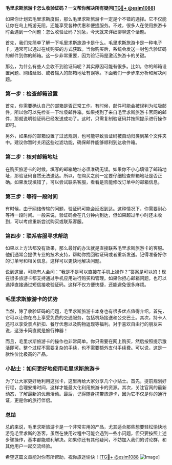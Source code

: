 **毛里求斯旅游卡怎么收验证码？一文帮你解决所有疑问[[TG💪+ @esim1088](https://t.me/s/esim1088)]**

如果你计划去毛里求斯度假，那么毛里求斯旅游卡一定是个不错的选择。它不仅能让你在岛上畅游无阻，还能享受各种优惠和便捷服务。不过，很多人在使用旅游卡时会遇到一个问题：怎么收验证码？别急，今天就来详细聊聊这个话题。

首先，我们先简单了解一下毛里求斯旅游卡是什么。毛里求斯旅游卡是一种电子卡，通常可以通过在线购买的方式获取。当你购买后，系统会发送一封包含验证码的邮件到你的邮箱。这一步非常重要，因为验证码是激活旅游卡的关键。

那么，为什么有些人会收不到验证码呢？其实原因可能有很多。比如，你的邮箱设置问题、网络延迟、或者输入的邮箱地址有误等。下面我们一步步来分析和解决问题。

### **第一步：检查邮箱设置**

首先，你需要确认自己的邮箱是否正常工作。有时候，邮件可能会被误判为垃圾邮件，所以你可以先检查一下垃圾邮件箱。如果找到了来自毛里求斯旅游卡官网的邮件，那就说明验证码已经发送成功了。这时，只需复制验证码并按照提示进行操作即可。

另外，如果你的邮箱设置了过滤规则，也可能导致验证码被自动归类到某个文件夹中。建议你暂时关闭这些过滤功能，确保邮件能够顺利到达收件箱。

### **第二步：核对邮箱地址**

在购买旅游卡的时候，填写的邮箱地址必须准确无误。如果你不小心填错了邮箱地址，那验证码自然无法送达。所以，在购买之前一定要仔细检查邮箱地址是否正确。如果发现填错了，可以尝试联系客服，看看是否能修改订单中的邮箱信息。

### **第三步：等待一段时间**

有时候，由于网络传输的问题，验证码可能会延迟到达。这种情况下，你需要耐心等待一段时间。一般来说，验证码会在几分钟内到达，但如果超过半小时还未收到，可以考虑重新尝试购买或联系客服。

### **第四步：联系客服寻求帮助**

如果以上方法都没有效果，那么最好的办法就是直接联系毛里求斯旅游卡的客服。他们通常会提供专业的技术支持，帮助你找回验证码或者重新发送。记得准备好你的订单号和相关信息，这样可以更快地解决问题。

说到这里，可能有人会问：“我是不是可以直接在手机上操作？”答案是可以的！现在很多旅游卡都支持通过手机应用进行购买和管理。如果你担心邮箱问题，也可以选择直接通过短信接收验证码。这样不仅方便快捷，还能避免很多麻烦。

### **毛里求斯旅游卡的优势**

当然，除了收验证码的问题，毛里求斯旅游卡本身也有很多优点值得介绍。首先，它可以让你在岛上享受免费的交通服务，包括机场接送和公交巴士。其次，持卡人还可以享受景点折扣、餐厅优惠以及购物返现等福利。对于喜欢自由行的朋友来说，这张卡简直就是旅行神器！

而且，毛里求斯旅游卡的操作也非常简单。你只需要在网上购买，然后按照提示激活即可。整个过程不需要复杂的手续，也不需要额外支付手续费。可以说，这是一款性价比极高的产品。

### **小贴士：如何更好地使用毛里求斯旅游卡**

为了让大家更好地利用这张卡，这里再给大家分享几个小贴士。首先，提前规划好行程，合理安排时间，这样才能最大化利用旅游卡的资源。其次，关注官网的最新动态，了解最新的优惠活动。最后，记得随身携带旅游卡，因为它不仅是你的通行证，更是你的旅行伴侣。

### **总结**

总的来说，毛里求斯旅游卡是一个非常实用的产品，尤其适合那些想要轻松愉快地游览毛里求斯的游客。虽然在使用过程中可能会遇到一些小问题，但只要按照上述步骤操作，基本都能顺利解决。如果你还有其他疑问，不妨加入我们的讨论群，和其他用户一起交流经验。

希望这篇文章能对你有所帮助，祝你旅途愉快！[[TG💪+ @esim1088](https://t.me/s/esim1088) ![Image](https://i.postimg.cc/4NQfJmqS/Snipaste-2025-05-13-00-14-12.png)]